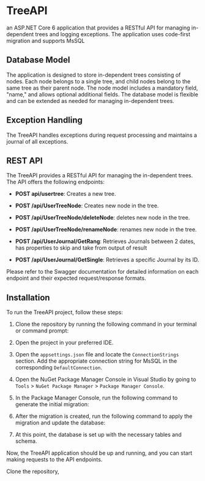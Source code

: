 # TreeAPI
 
 an ASP.NET Core 6 application that provides a RESTful API for managing in-dependent trees and logging exceptions. 
 The application uses code-first migration and supports MsSQL

## Database Model

The application is designed to store in-dependent trees consisting of nodes. Each node belongs to a single tree, and child nodes belong to the same tree as their parent node. The node model includes a mandatory field, "name," and allows optional additional fields. The database model is flexible and can be extended as needed for managing in-dependent trees.

## Exception Handling

The TreeAPI handles exceptions during request processing and maintains a journal of all exceptions.


## REST API

The TreeAPI provides a RESTful API for managing the in-dependent trees. The API offers the following endpoints:


- **POST api/usertree**: Creates a new tree.

- **POST /api/UserTreeNode**: Creates new node in the tree.
- **POST /api/UserTreeNode/deleteNode**: deletes new node in the tree.
- **POST /api/UserTreeNode/renameNode**: renames new node in the tree.

- **POST /api/UserJournal/GetRang**: Retrieves Journals between 2 dates, has properties to skip and take from output of result
- **POST /api/UserJournal/GetSingle**: Retrieves a specific Journal by its ID.

Please refer to the Swagger documentation for detailed information on each endpoint and their expected request/response formats.



## Installation

To run the TreeAPI project, follow these steps:

1. Clone the repository by running the following command in your terminal or command prompt:

2. Open the project in your preferred IDE.

3. Open the `appsettings.json` file and locate the `ConnectionStrings` section. Add the appropriate connection string for MsSQL in the corresponding `DefaultConnection`.

4. Open the NuGet Package Manager Console in Visual Studio by going to `Tools` > `NuGet Package Manager` > `Package Manager Console`.

5. In the Package Manager Console, run the following command to generate the initial migration:

6. After the migration is created, run the following command to apply the migration and update the database:


7. At this point, the database is set up with the necessary tables and schema.

Now, the TreeAPI application should be up and running, and you can start making requests to the API endpoints.




Clone the repository,
